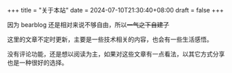 +++
title = "关于本站"
date = 2024-07-10T21:30:40+08:00
draft = false
+++

因为 bearblog 还是相对来说不够自由，所以~~一气之下自建了~~

这里的文章不定时更新，主要是一些技术相关的内容，也会有一些生活感悟。

没有评论功能，还是想以阅读为主，如果对这些文章有一点看法，以其它方式分享也是一种很好的选择。